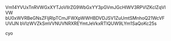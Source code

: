 Vm14YVUxTnRVWGxXYTJoVllrZG9WbGxYY3pGVmJGcHlWV3RPVlZKclZqVlVW
bU0xWVRBeGNsZFljRlpTCmJFWXpWWHBDVDJSV1ZuUmtSMnhoQ21WcVFUVlJN
bVIzWVZkSmVVNUVNRXREYmtJeVkxRTlQUW9LYm1SaQoKc25s

cyo